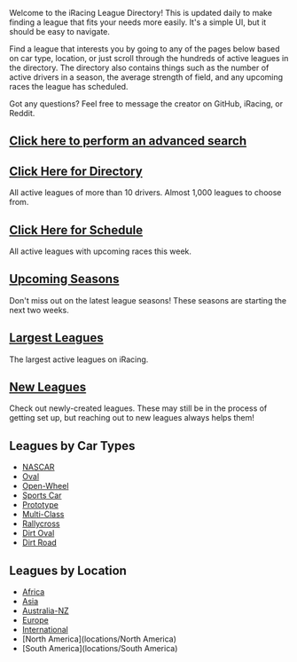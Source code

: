 Welcome to the iRacing League Directory! This is updated daily to make finding a league that fits your needs more
easily. It's a simple UI, but it should be easy to navigate.

Find a league that interests you by going to any of the pages below based on car type, location, or just scroll through
the hundreds of active leagues in the directory. The directory also contains things such as the number of active drivers
in a season, the average strength of field, and any upcoming races the league has scheduled.

Got any questions? Feel free to message the creator on GitHub, iRacing, or Reddit.

## [Click here to perform an advanced search](search)

## [Click Here for Directory](directory)

All active leagues of more than 10 drivers. Almost 1,000 leagues to choose from.

## [Click Here for Schedule](schedule)

All active leagues with upcoming races this week.

## [Upcoming Seasons](upcoming)

Don't miss out on the latest league seasons! These seasons are starting the next two weeks.

## [Largest Leagues](largest_leagues)

The largest active leagues on iRacing.

## [New Leagues](new_leagues)

Check out newly-created leagues. These may still be in the process of getting set up, but reaching out to new leagues always helps them!

## Leagues by Car Types

* [NASCAR](types/nascar)   
* [Oval](types/oval)  
* [Open-Wheel](types/openwheel)  
* [Sports Car](types/sportscar)  
* [Prototype](types/prototype)  
* [Multi-Class](types/multiclass)  
* [Rallycross](types/rallycross)  
* [Dirt Oval](types/dirtoval)  
* [Dirt Road](types/dirtroad)  

## Leagues by Location  

* [Africa](locations/Africa)  
* [Asia](locations/Asia)  
* [Australia-NZ](locations/Australia-NZ)  
* [Europe](locations/Europe)  
* [International](locations/International)  
* [North America](locations/North America)  
* [South America](locations/South America)   


